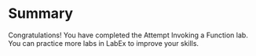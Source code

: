 # Summary

Congratulations! You have completed the Attempt Invoking a Function lab. You can practice more labs in LabEx to improve your skills.
